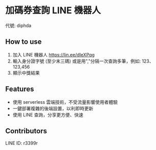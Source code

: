 # 加碼券查詢 LINE 機器人

代號: diphda

## How to use

1. 加入 LINE 機器人 https://lin.ee/dIeXPqg
2. 輸入身分證字號 (至少末三碼) 或是用","分隔一次查詢多筆，例如: 123、123,456
3. 顯示中獎結果

## Features

* 使用 serverless 雲端技術，不受流量影響使用者體驗
* 一鍵部署複雜的後端設置，以利即時更新
* 使用 LINE 查詢，分享更方便、快速

## Contributors

LINE ID: r3399r

